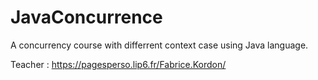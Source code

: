 # JavaConcurrence
A concurrency course with differrent context case using Java language.

Teacher :
https://pagesperso.lip6.fr/Fabrice.Kordon/
